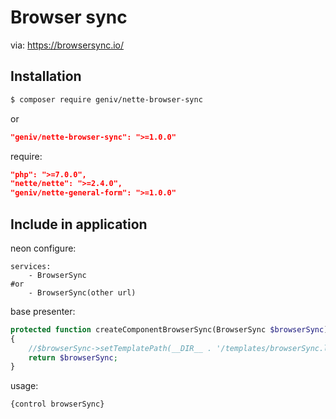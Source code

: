 Browser sync
============

via: https://browsersync.io/

Installation
------------

```sh
$ composer require geniv/nette-browser-sync
```
or
```json
"geniv/nette-browser-sync": ">=1.0.0"
```

require:
```json
"php": ">=7.0.0",
"nette/nette": ">=2.4.0",
"geniv/nette-general-form": ">=1.0.0"
```

Include in application
----------------------

neon configure:
```neon
services:
    - BrowserSync
#or    
    - BrowserSync(other url)
```

base presenter:
```php
protected function createComponentBrowserSync(BrowserSync $browserSync): BrowserSync
{
    //$browserSync->setTemplatePath(__DIR__ . '/templates/browserSync.latte');
    return $browserSync;
}
```

usage:
```latte
{control browserSync}
```
